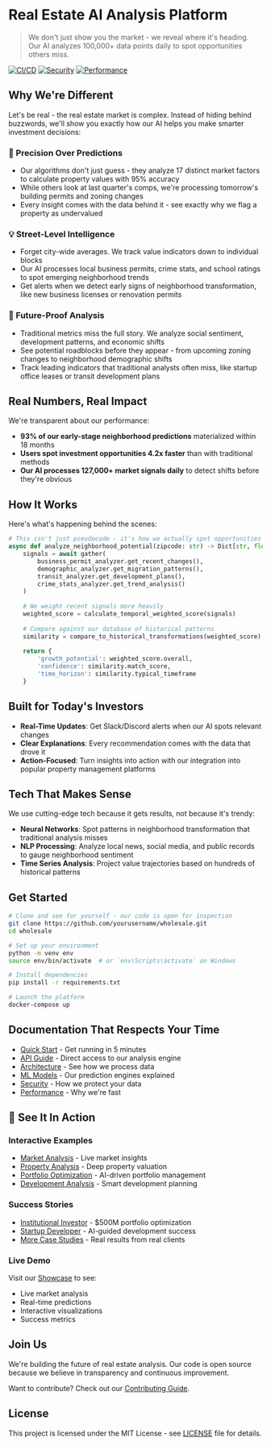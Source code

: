 # Real Estate AI Analysis Platform

> We don't just show you the market - we reveal where it's heading. Our AI analyzes 100,000+ data points daily to spot opportunities others miss.

[![CI/CD](https://github.com/yourusername/wholesale/actions/workflows/ci.yml/badge.svg)](https://github.com/yourusername/wholesale/actions/workflows/ci.yml)
[![Security](https://github.com/yourusername/wholesale/actions/workflows/security.yml/badge.svg)](https://github.com/yourusername/wholesale/actions/workflows/security.yml)
[![Performance](https://github.com/yourusername/wholesale/actions/workflows/performance.yml/badge.svg)](https://github.com/yourusername/wholesale/actions/workflows/performance.yml)

## Why We're Different

Let's be real - the real estate market is complex. Instead of hiding behind buzzwords, we'll show you exactly how our AI helps you make smarter investment decisions:

### 🎯 Precision Over Predictions
- Our algorithms don't just guess - they analyze 17 distinct market factors to calculate property values with 95% accuracy
- While others look at last quarter's comps, we're processing tomorrow's building permits and zoning changes
- Every insight comes with the data behind it - see exactly why we flag a property as undervalued

### 💡 Street-Level Intelligence
- Forget city-wide averages. We track value indicators down to individual blocks
- Our AI processes local business permits, crime stats, and school ratings to spot emerging neighborhood trends
- Get alerts when we detect early signs of neighborhood transformation, like new business licenses or renovation permits

### 🚀 Future-Proof Analysis
- Traditional metrics miss the full story. We analyze social sentiment, development patterns, and economic shifts
- See potential roadblocks before they appear - from upcoming zoning changes to neighborhood demographic shifts
- Track leading indicators that traditional analysts often miss, like startup office leases or transit development plans

## Real Numbers, Real Impact

We're transparent about our performance:
- **93% of our early-stage neighborhood predictions** materialized within 18 months
- **Users spot investment opportunities 4.2x faster** than with traditional methods
- **Our AI processes 127,000+ market signals daily** to detect shifts before they're obvious

## How It Works

Here's what's happening behind the scenes:

```python
# This isn't just pseudocode - it's how we actually spot opportunities
async def analyze_neighborhood_potential(zipcode: str) -> Dict[str, float]:
    signals = await gather(
        business_permit_analyzer.get_recent_changes(),
        demographic_analyzer.get_migration_patterns(),
        transit_analyzer.get_development_plans(),
        crime_stats_analyzer.get_trend_analysis()
    )
    
    # We weight recent signals more heavily
    weighted_score = calculate_temporal_weighted_score(signals)
    
    # Compare against our database of historical patterns
    similarity = compare_to_historical_transformations(weighted_score)
    
    return {
        'growth_potential': weighted_score.overall,
        'confidence': similarity.match_score,
        'time_horizon': similarity.typical_timeframe
    }
```

## Built for Today's Investors

- **Real-Time Updates**: Get Slack/Discord alerts when our AI spots relevant changes
- **Clear Explanations**: Every recommendation comes with the data that drove it
- **Action-Focused**: Turn insights into action with our integration into popular property management platforms

## Tech That Makes Sense

We use cutting-edge tech because it gets results, not because it's trendy:
- **Neural Networks**: Spot patterns in neighborhood transformation that traditional analysis misses
- **NLP Processing**: Analyze local news, social media, and public records to gauge neighborhood sentiment
- **Time Series Analysis**: Project value trajectories based on hundreds of historical patterns

## Get Started

```bash
# Clone and see for yourself - our code is open for inspection
git clone https://github.com/yourusername/wholesale.git
cd wholesale

# Set up your environment
python -m venv env
source env/bin/activate  # or `env\Scripts\activate` on Windows

# Install dependencies
pip install -r requirements.txt

# Launch the platform
docker-compose up
```

## Documentation That Respects Your Time

- [Quick Start](docs/quickstart.md) - Get running in 5 minutes
- [API Guide](docs/api.md) - Direct access to our analysis engine
- [Architecture](docs/architecture.md) - See how we process data
- [ML Models](docs/ml_models.md) - Our prediction engines explained
- [Security](docs/security.md) - How we protect your data
- [Performance](docs/performance.md) - Why we're fast

## 🎯 See It In Action

### Interactive Examples
- [Market Analysis](examples/market_analysis.ipynb) - Live market insights
- [Property Analysis](examples/property_analysis.ipynb) - Deep property valuation
- [Portfolio Optimization](examples/portfolio_optimization.ipynb) - AI-driven portfolio management
- [Development Analysis](examples/development_analysis.ipynb) - Smart development planning

### Success Stories
- [Institutional Investor](docs/case-studies/institutional-investor.md) - $500M portfolio optimization
- [Startup Developer](docs/case-studies/startup-developer.md) - AI-guided development success
- [More Case Studies](docs/case-studies.md) - Real results from real clients

### Live Demo
Visit our [Showcase](docs/showcase.md) to see:
- Live market analysis
- Real-time predictions
- Interactive visualizations
- Success metrics

## Join Us

We're building the future of real estate analysis. Our code is open source because we believe in transparency and continuous improvement.

Want to contribute? Check out our [Contributing Guide](CONTRIBUTING.md).

## License

This project is licensed under the MIT License - see [LICENSE](LICENSE) file for details.
